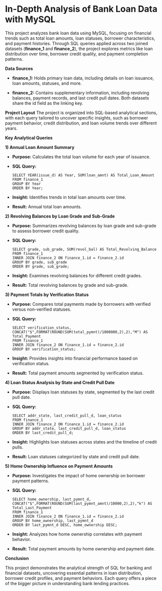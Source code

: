 # In-Depth Analysis of Bank Loan Data with MySQL

This project analyzes bank loan data using MySQL, focusing on financial trends such as total loan amounts, loan statuses, borrower characteristics, and payment histories. Through SQL queries applied across two joined datasets (**finance_1** and **finance_2**), the project explores metrics like loan distribution over time, borrower credit quality, and payment completion patterns.

**Data Sources**

* **finance_1:** Holds primary loan data, including details on loan issuance, loan amounts, statuses, and more.

* **finance_2:** Contains supplementary information, including revolving balances, payment records, and last credit pull dates. Both datasets share the id field as the linking key.
  
**Project Layout**
The project is organized into SQL-based analytical sections, with each query tailored to uncover specific insights, such as borrower payment behavior, credit distribution, and loan volume trends over different years.

**Key Analytical Queries**

**1) Annual Loan Amount Summary**

* **Purpose:** Calculates the total loan volume for each year of issuance.
  
* **SQL Query:**

      SELECT YEAR(issue_d) AS Year, SUM(loan_amnt) AS Total_Loan_Amount
      FROM finance_1
      GROUP BY Year
      ORDER BY Year;

* **Insight:** Identifies trends in total loan amounts over time.
 
* **Result:** Annual total loan amounts.
 
**2) Revolving Balances by Loan Grade and Sub-Grade**

* **Purpose:** Summarizes revolving balances by loan grade and sub-grade to assess borrower credit quality.

* **SQL Query:**

      SELECT grade, sub_grade, SUM(revol_bal) AS Total_Revolving_Balance
      FROM finance_1
      INNER JOIN finance_2 ON finance_1.id = finance_2.id
      GROUP BY grade, sub_grade
      ORDER BY grade, sub_grade;

* **Insight:** Examines revolving balances for different credit grades.
  
* **Result:** Total revolving balances by grade and sub-grade.
  
**3) Payment Totals by Verification Status**

* **Purpose:** Compares total payments made by borrowers with verified versus non-verified statuses.

* **SQL Query:**

      SELECT verification_status, 
      CONCAT("$",FORMAT(ROUND(SUM(total_pymnt)/1000000,2),2),"M") AS Total_Payment
      FROM finance_1
      INNER JOIN finance_2 ON finance_1.id = finance_2.id
      GROUP BY verification_status;

* **Insight:** Provides insights into financial performance based on verification status.

* **Result:** Total payment amounts segmented by verification status.

**4) Loan Status Analysis by State and Credit Pull Date**

* **Purpose:** Displays loan statuses by state, segmented by the last credit pull date.

* **SQL Query:**

      SELECT addr_state, last_credit_pull_d, loan_status
      FROM finance_1
      INNER JOIN finance_2 ON finance_1.id = finance_2.id
      GROUP BY addr_state, last_credit_pull_d, loan_status
      ORDER BY last_credit_pull_d;

* **Insight:** Highlights loan statuses across states and the timeline of credit pulls.

* **Result:** Loan statuses categorized by state and credit pull date.

**5) Home Ownership Influence on Payment Amounts**

* **Purpose:** Investigates the impact of home ownership on borrower payment patterns.

* **SQL Query:**

      SELECT home_ownership, last_pymnt_d, 
      CONCAT("$",FORMAT(ROUND(SUM(last_pymnt_amnt)/10000,2),2),"k") AS Total_Last_Payment
      FROM finance_1
      INNER JOIN finance_2 ON finance_1.id = finance_2.id
      GROUP BY home_ownership, last_pymnt_d
      ORDER BY last_pymnt_d DESC, home_ownership DESC;

* **Insight:** Analyzes how home ownership correlates with payment behavior.

* **Result:** Total payment amounts by home ownership and payment date.

**Conclusion**

This project demonstrates the analytical strength of SQL for banking and financial datasets, uncovering essential patterns in loan distribution, borrower credit profiles, and payment behaviors. Each query offers a piece of the bigger picture in understanding bank lending practices.














